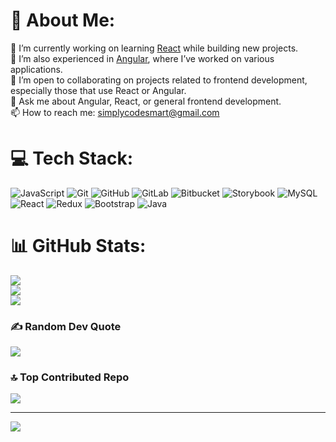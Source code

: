 # 💫 About Me:
 🔭 I’m currently working on learning [React](https://reactjs.org/) while building new projects.<br>🌱 I’m also experienced in [Angular](https://angular.io/), where I’ve worked on various applications.<br>👯 I’m open to collaborating on projects related to frontend development, especially those that use React or Angular.<br> 💬 Ask me about Angular, React, or general frontend development.<br> 📫 How to reach me: [simplycodesmart@gmail.com](mailto:simplycodesmart@gmail.com)


# 💻 Tech Stack:
![JavaScript](https://img.shields.io/badge/javascript-%23323330.svg?style=for-the-badge&logo=javascript&logoColor=%23F7DF1E) ![Git](https://img.shields.io/badge/git-%23F05033.svg?style=for-the-badge&logo=git&logoColor=white) ![GitHub](https://img.shields.io/badge/github-%23121011.svg?style=for-the-badge&logo=github&logoColor=white) ![GitLab](https://img.shields.io/badge/gitlab-%23181717.svg?style=for-the-badge&logo=gitlab&logoColor=white) ![Bitbucket](https://img.shields.io/badge/bitbucket-%230047B3.svg?style=for-the-badge&logo=bitbucket&logoColor=white) ![Storybook](https://img.shields.io/badge/-Storybook-FF4785?style=for-the-badge&logo=storybook&logoColor=white) ![MySQL](https://img.shields.io/badge/mysql-4479A1.svg?style=for-the-badge&logo=mysql&logoColor=white) ![React](https://img.shields.io/badge/react-%2320232a.svg?style=for-the-badge&logo=react&logoColor=%2361DAFB) ![Redux](https://img.shields.io/badge/redux-%23593d88.svg?style=for-the-badge&logo=redux&logoColor=white) ![Bootstrap](https://img.shields.io/badge/bootstrap-%238511FA.svg?style=for-the-badge&logo=bootstrap&logoColor=white) ![Java](https://img.shields.io/badge/java-%23ED8B00.svg?style=for-the-badge&logo=openjdk&logoColor=white)
# 📊 GitHub Stats:
![](https://github-readme-stats.vercel.app/api?username=simplycodesmart&theme=dark&hide_border=false&include_all_commits=true&count_private=true)<br/>
![](https://github-readme-streak-stats.herokuapp.com/?user=simplycodesmart&theme=dark&hide_border=false)<br/>
![](https://github-readme-stats.vercel.app/api/top-langs/?username=simplycodesmart&theme=dark&hide_border=false&include_all_commits=true&count_private=true&layout=compact)

### ✍️ Random Dev Quote
![](https://quotes-github-readme.vercel.app/api?type=horizontal&theme=light)

### 🔝 Top Contributed Repo
![](https://github-contributor-stats.vercel.app/api?username=simplycodesmart&limit=5&theme=default&combine_all_yearly_contributions=true)

---
[![](https://visitcount.itsvg.in/api?id=simplycodesmart&icon=0&color=0)](https://visitcount.itsvg.in)

<!-- Proudly created with GPRM ( https://gprm.itsvg.in ) -->
